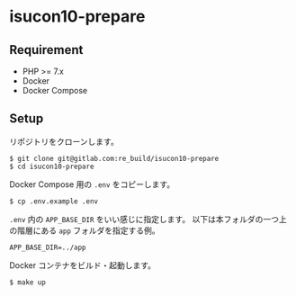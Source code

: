 # isucon10-prepare

## Requirement
- PHP >= 7.x
- Docker
- Docker Compose 

## Setup
リポジトリをクローンします。
```shell
$ git clone git@gitlab.com:re_build/isucon10-prepare
$ cd isucon10-prepare
```

Docker Compose 用の `.env` をコピーします。
```shell
$ cp .env.example .env
```

`.env` 内の `APP_BASE_DIR` をいい感じに指定します。
以下は本フォルダの一つ上の階層にある `app` フォルダを指定する例。
```shell
APP_BASE_DIR=../app
```

Docker コンテナをビルド・起動します。
```shell
$ make up
```
